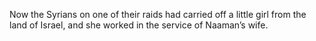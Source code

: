 Now the Syrians on one of their raids had carried off a little girl from the land of Israel, and she worked in the service of Naaman’s wife.
